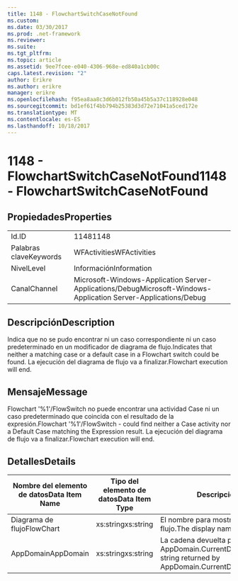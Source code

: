 ```yaml
---
title: 1148 - FlowchartSwitchCaseNotFound
ms.custom: 
ms.date: 03/30/2017
ms.prod: .net-framework
ms.reviewer: 
ms.suite: 
ms.tgt_pltfrm: 
ms.topic: article
ms.assetid: 9ee7fcee-e040-4306-968e-ed840a1cb00c
caps.latest.revision: "2"
author: Erikre
ms.author: erikre
manager: erikre
ms.openlocfilehash: f95ea8aa8c3d6b012fb50a45b5a37c118928e048
ms.sourcegitcommit: bd1ef61f4bb794b25383d3d72e71041a5ced172e
ms.translationtype: MT
ms.contentlocale: es-ES
ms.lasthandoff: 10/18/2017
---
```

# <a name="1148---flowchartswitchcasenotfound"></a><span data-ttu-id="a4b41-102">1148 - FlowchartSwitchCaseNotFound</span><span class="sxs-lookup"><span data-stu-id="a4b41-102">1148 - FlowchartSwitchCaseNotFound</span></span>
## <a name="properties"></a><span data-ttu-id="a4b41-103">Propiedades</span><span class="sxs-lookup"><span data-stu-id="a4b41-103">Properties</span></span>  
  
|||  
|-|-|  
|<span data-ttu-id="a4b41-104">Id.</span><span class="sxs-lookup"><span data-stu-id="a4b41-104">ID</span></span>|<span data-ttu-id="a4b41-105">1148</span><span class="sxs-lookup"><span data-stu-id="a4b41-105">1148</span></span>|  
|<span data-ttu-id="a4b41-106">Palabras clave</span><span class="sxs-lookup"><span data-stu-id="a4b41-106">Keywords</span></span>|<span data-ttu-id="a4b41-107">WFActivities</span><span class="sxs-lookup"><span data-stu-id="a4b41-107">WFActivities</span></span>|  
|<span data-ttu-id="a4b41-108">Nivel</span><span class="sxs-lookup"><span data-stu-id="a4b41-108">Level</span></span>|<span data-ttu-id="a4b41-109">Información</span><span class="sxs-lookup"><span data-stu-id="a4b41-109">Information</span></span>|  
|<span data-ttu-id="a4b41-110">Canal</span><span class="sxs-lookup"><span data-stu-id="a4b41-110">Channel</span></span>|<span data-ttu-id="a4b41-111">Microsoft-Windows-Application Server-Applications/Debug</span><span class="sxs-lookup"><span data-stu-id="a4b41-111">Microsoft-Windows-Application Server-Applications/Debug</span></span>|  
  
## <a name="description"></a><span data-ttu-id="a4b41-112">Descripción</span><span class="sxs-lookup"><span data-stu-id="a4b41-112">Description</span></span>  
 <span data-ttu-id="a4b41-113">Indica que no se pudo encontrar ni un caso correspondiente ni un caso predeterminado en un modificador de diagrama de flujo.</span><span class="sxs-lookup"><span data-stu-id="a4b41-113">Indicates that neither a matching case or a default case in a Flowchart switch could be found.</span></span> <span data-ttu-id="a4b41-114">La ejecución del diagrama de flujo va a finalizar.</span><span class="sxs-lookup"><span data-stu-id="a4b41-114">Flowchart execution will end.</span></span>  
  
## <a name="message"></a><span data-ttu-id="a4b41-115">Mensaje</span><span class="sxs-lookup"><span data-stu-id="a4b41-115">Message</span></span>  
 <span data-ttu-id="a4b41-116">Flowchart '%1'/FlowSwitch no puede encontrar una actividad Case ni un caso predeterminado que coincida con el resultado de la expresión.</span><span class="sxs-lookup"><span data-stu-id="a4b41-116">Flowchart '%1'/FlowSwitch - could find neither a Case activity nor a Default Case matching the Expression result.</span></span> <span data-ttu-id="a4b41-117">La ejecución del diagrama de flujo va a finalizar.</span><span class="sxs-lookup"><span data-stu-id="a4b41-117">Flowchart execution will end.</span></span>  
  
## <a name="details"></a><span data-ttu-id="a4b41-118">Detalles</span><span class="sxs-lookup"><span data-stu-id="a4b41-118">Details</span></span>  
  
|<span data-ttu-id="a4b41-119">Nombre del elemento de datos</span><span class="sxs-lookup"><span data-stu-id="a4b41-119">Data Item Name</span></span>|<span data-ttu-id="a4b41-120">Tipo del elemento de datos</span><span class="sxs-lookup"><span data-stu-id="a4b41-120">Data Item Type</span></span>|<span data-ttu-id="a4b41-121">Descripción</span><span class="sxs-lookup"><span data-stu-id="a4b41-121">Description</span></span>|  
|--------------------|--------------------|-----------------|  
|<span data-ttu-id="a4b41-122">Diagrama de flujo</span><span class="sxs-lookup"><span data-stu-id="a4b41-122">FlowChart</span></span>|<span data-ttu-id="a4b41-123">xs:string</span><span class="sxs-lookup"><span data-stu-id="a4b41-123">xs:string</span></span>|<span data-ttu-id="a4b41-124">El nombre para mostrar del diagrama de flujo.</span><span class="sxs-lookup"><span data-stu-id="a4b41-124">The display name of the FlowChart.</span></span>|  
|<span data-ttu-id="a4b41-125">AppDomain</span><span class="sxs-lookup"><span data-stu-id="a4b41-125">AppDomain</span></span>|<span data-ttu-id="a4b41-126">xs:string</span><span class="sxs-lookup"><span data-stu-id="a4b41-126">xs:string</span></span>|<span data-ttu-id="a4b41-127">La cadena devuelta por AppDomain.CurrentDomain.FriendlyName.</span><span class="sxs-lookup"><span data-stu-id="a4b41-127">The string returned by AppDomain.CurrentDomain.FriendlyName.</span></span>|
